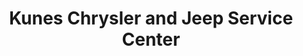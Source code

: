 ---
title: "Kunes Chrysler and Jeep Service Center"
url: /belvidere/kunes-chrysler-and-jeep-service-center/
shop: car repair
---